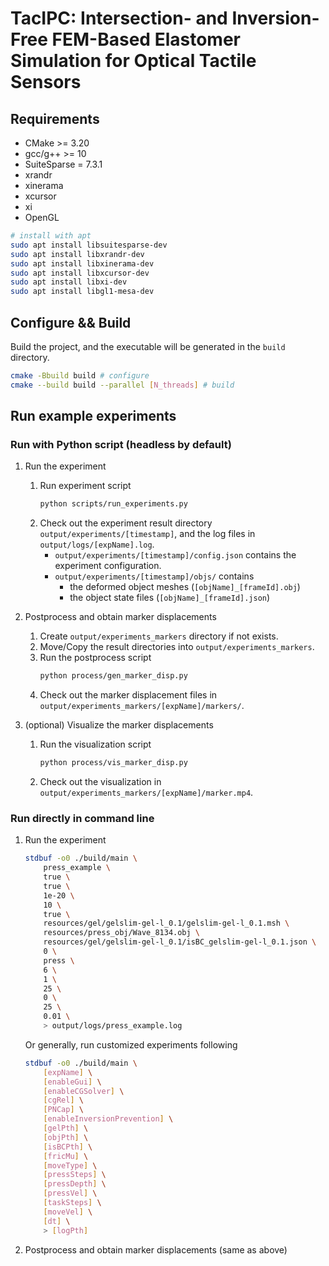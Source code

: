 # TacIPC: Intersection- and Inversion-Free FEM-Based Elastomer Simulation for Optical Tactile Sensors
## Requirements
- CMake >= 3.20
- gcc/g++ >= 10
- SuiteSparse = 7.3.1
- xrandr
- xinerama
- xcursor
- xi
- OpenGL
```sh
# install with apt
sudo apt install libsuitesparse-dev
sudo apt install libxrandr-dev
sudo apt install libxinerama-dev 
sudo apt install libxcursor-dev
sudo apt install libxi-dev
sudo apt install libgl1-mesa-dev
```

## Configure && Build
Build the project, and the executable will be generated in the `build` directory.
```sh
cmake -Bbuild build # configure
cmake --build build --parallel [N_threads] # build
```

## Run example experiments
### Run with Python script (headless by default)
1.  Run the experiment
    1. Run experiment script
        ```sh
        python scripts/run_experiments.py
        ```
    2. Check out the experiment result directory `output/experiments/[timestamp]`, and the log files in `output/logs/[expName].log`.
        - `output/experiments/[timestamp]/config.json` contains the experiment configuration.
        - `output/experiments/[timestamp]/objs/` contains 
            - the deformed object meshes (`[objName]_[frameId].obj`)
            - the object state files (`[objName]_[frameId].json`)
2.  Postprocess and obtain marker displacements

    1.  Create `output/experiments_markers` directory if not exists.
    2.  Move/Copy the result directories into `output/experiments_markers`.
    3.  Run the postprocess script
        ```sh
        python process/gen_marker_disp.py
        ```
    4.  Check out the marker displacement files in `output/experiments_markers/[expName]/markers/`.
5.  (optional) Visualize the marker displacements
    1.  Run the visualization script
        ```sh
        python process/vis_marker_disp.py
        ```
    2.  Check out the visualization in `output/experiments_markers/[expName]/marker.mp4`.
### Run directly in command line
1.  Run the experiment
    ```sh
    stdbuf -o0 ./build/main \
        press_example \
        true \
        true \
        1e-20 \
        10 \
        true \
        resources/gel/gelslim-gel-l_0.1/gelslim-gel-l_0.1.msh \
        resources/press_obj/Wave_8134.obj \
        resources/gel/gelslim-gel-l_0.1/isBC_gelslim-gel-l_0.1.json \
        0 \
        press \
        6 \
        1 \
        25 \
        0 \
        25 \
        0.01 \
        > output/logs/press_example.log
    ```
    Or generally, run customized experiments following
    ```sh
    stdbuf -o0 ./build/main \
        [expName] \
        [enableGui] \
        [enableCGSolver] \
        [cgRel] \
        [PNCap] \
        [enableInversionPrevention] \
        [gelPth] \
        [objPth] \
        [isBCPth] \
        [fricMu] \
        [moveType] \
        [pressSteps] \
        [pressDepth] \
        [pressVel] \
        [taskSteps] \
        [moveVel] \
        [dt] \
        > [logPth]
    ```
2. Postprocess and obtain marker displacements (same as above)